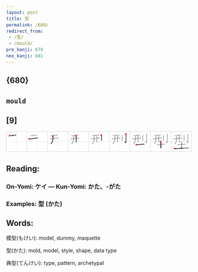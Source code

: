 ```yaml
---
layout: post
title: 型
permalink: /680/
redirect_from:
 - /型/
 - /mould/
pre_kanji: 679
nex_kanji: 681
---
```


## {680}

## `mould`

## [9]

<div class="stroke"><img src="../images/E59E8B.png" /></div>

## Reading:

### On-Yomi: ケイ &mdash; Kun-Yomi: かた、-がた

### Examples: 型 (かた)

## Words:

模型(もけい): model, dummy, maquette

型(かた): mold, model, style, shape, data type

典型(てんけい): type, pattern, archetypal
